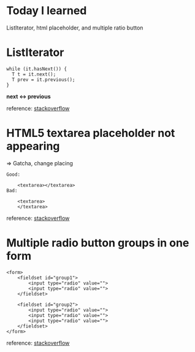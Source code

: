 # Today I learned
ListIterator, html placeholder, and multiple ratio button

# ListIterator
```
while (it.hasNext()) {
  T t = it.next();
  T prev = it.previous();
}
```
**next <-> previous**

reference: [stackoverflow](https://stackoverflow.com/questions/19850468/how-can-i-access-the-previous-next-element-in-an-arraylist)

# HTML5 textarea placeholder not appearing
=> Gatcha, change placing
```
Good:

    <textarea></textarea>
Bad:

    <textarea>
    </textarea>
```

reference: [stackoverflow](https://stackoverflow.com/questions/10186913/html5-textarea-placeholder-not-appearing)

# Multiple radio button groups in one form

```
<form>
    <fieldset id="group1">
        <input type="radio" value="">
        <input type="radio" value="">
    </fieldset>

    <fieldset id="group2">
        <input type="radio" value="">
        <input type="radio" value="">
        <input type="radio" value="">
    </fieldset>
</form>
```
reference: [stackoverflow](https://stackoverflow.com/questions/28543752/multiple-radio-button-groups-in-one-form?utm_medium=organic&utm_source=google_rich_qa&utm_campaign=google_rich_qa)

